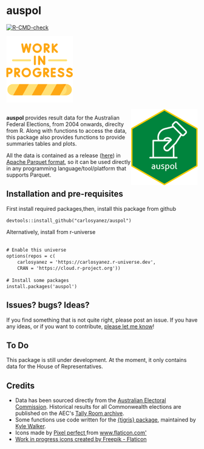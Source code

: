 auspol
================
  <!-- badges: start -->
  [![R-CMD-check](https://github.com/carlosyanez/auspol/actions/workflows/R-CMD-check.yaml/badge.svg)](https://github.com/carlosyanez/auspol/actions/workflows/R-CMD-check.yaml)
  <!-- badges: end -->
  
<img src="https://github.com/carlosyanez/auspol/raw/main/img/work-in-progress.png"  width = "175" align="center"/>
<br/>
<br/>

<img src="https://github.com/carlosyanez/auspol/raw/main/img/hexSticker.png" width = "175" height = "200" align="right" />

**auspol** provides result data for the Australian Federal Elections, from 2004 onwards, direclty from R.
Along with functions to access the data, this package also provides functions to provide summaries tables and plots.

All the data is contained as a release ([here](https://github.com/carlosyanez/auspol/releases/tag/data)) in [Apache Parquet format](https://arrow.apache.org/docs/r/index.html), so it can be used directly in any programming language/tool/platform that supports Parquet.


## Installation and pre-requisites

First install required packages,then, install this package from github

```
devtools::install_github("carlosyanez/auspol")
```
Alternatively, install from r-universe

```

# Enable this universe
options(repos = c(
    carlosyanez = 'https://carlosyanez.r-universe.dev',
    CRAN = 'https://cloud.r-project.org'))

# Install some packages
install.packages('auspol')
```

## Issues? bugs? Ideas?

If you find something that is not quite right, please post an issue. If
you have any ideas, or if you want to contribute, [please let me know](https://twitter.com/messages/25712933-3805104374?recipient_id=25712933&text=Hello%20world)!

## To Do

This package is still under development. At the moment, it only contains data for the House of Representatives.

## Credits

-   Data has been sourced directly from the [Australian Electoral Commission](https://www.aec.gov.au/). Historical results for all Commonwealth elections are published on the AEC's [Tally Room archive](https://results.aec.gov.au/).
-  Some functions use code written for the [{tigris} package](https://github.com/walkerke/tigris), maintained by [Kyle Walker](https://github.com/walkerke).
-  <div> Icons made by <a href="https://www.flaticon.com/authors/pixel-perfect" title="Pixel perfect"> Pixel perfect </a> from <a href="https://www.flaticon.com/" title="Flaticon">www.flaticon.com'</a></div>
- <a href="https://www.flaticon.com/free-icons/work-in-progress" title="work in progress icons">Work in progress icons created by Freepik - Flaticon</a>

